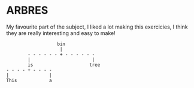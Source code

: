 # ARBRES
My favourite part of the subject, I liked a lot making this exercicies, I think they are really interesting and easy to make!

``` 
                   bin
                    |
        - - - - - - + - - - - - - 
        |                       |
        is                     tree
- - - - + - - - -
|               |
This            a
```
